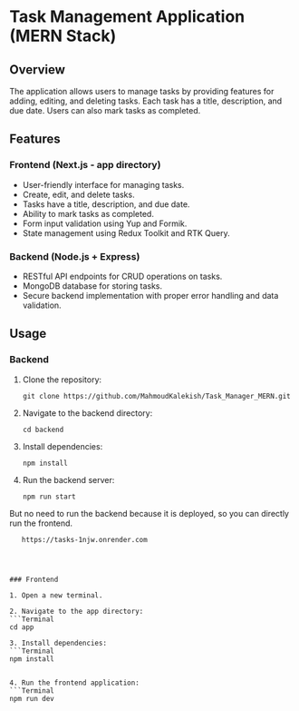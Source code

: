 # Task Management Application (MERN Stack)

## Overview

The application allows users to manage tasks by providing features for adding, editing, and deleting tasks. Each task has a title, description, and due date. Users can also mark tasks as completed.

## Features

### Frontend (Next.js - app directory)

- User-friendly interface for managing tasks.
- Create, edit, and delete tasks.
- Tasks have a title, description, and due date.
- Ability to mark tasks as completed.
- Form input validation using Yup and Formik.
- State management using Redux Toolkit and RTK Query.

### Backend (Node.js + Express)

- RESTful API endpoints for CRUD operations on tasks.
- MongoDB database for storing tasks.
- Secure backend implementation with proper error handling and data validation.

## Usage

### Backend

1. Clone the repository:
   ```Terminal
   git clone https://github.com/MahmoudKalekish/Task_Manager_MERN.git

2. Navigate to the backend directory:
   ```Terminal
   cd backend

3. Install dependencies:
   ```Terminal
   npm install

4. Run the backend server:
   ```Terminal
   npm run start

  But no need to run the backend because it is deployed, so you can directly run the frontend.
   ```Terminal
      https://tasks-1njw.onrender.com




### Frontend

1. Open a new terminal.

2. Navigate to the app directory:
   ```Terminal
   cd app

3. Install dependencies:
   ```Terminal
   npm install


4. Run the frontend application:
   ```Terminal
   npm run dev


